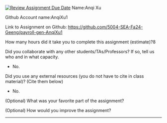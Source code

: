 [![Review Assignment Due Date](https://classroom.github.com/assets/deadline-readme-button-22041afd0340ce965d47ae6ef1cefeee28c7c493a6346c4f15d667ab976d596c.svg)](https://classroom.github.com/a/0MNG42B5)
Name:Anqi Xu

Github Account name:AnqiXu1

Link to Assignment on Github: https://github.com/5004-SEA-Fa24-Geeng/payroll-gen-AnqiXu1

How many hours did it take you to complete this assignment (estimate)?8

Did you collaborate with any other students/TAs/Professors? If so, tell us who and in what
capacity.

* No.
  
Did you use any external resources (you do not have to cite in class material)? (Cite them below)

* No.


(Optional) What was your favorite part of the assignment?

(Optional) How would you improve the assignment?

---
